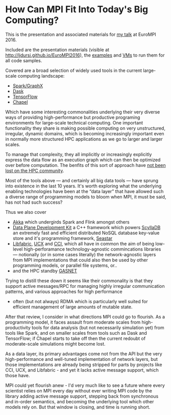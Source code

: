 # How Can MPI Fit Into Today's Big Computing?

This is the presentation and associated materials for [my talk](http://www.eurompi2016.ed.ac.uk/keynotes#dursi)
at EuroMPI 2016.

Included are the presentation materials (visible at http://ljdursi.github.io/EuroMPI2016), the [examples](./examples)
and [VMs](./vms) to run them for all code samples.

Covered are a broad selection of widely used tools in the current large-scale computing landscape:
* [Spark/GraphX](http://spark.apache.org)
* [Dask](http://dask.pydata.org)
* [TensorFlow](http://tensorflow.org)
* [Chapel](http://chapel.cray.com)

Which have some interesting commonalities underlying their very
diverse ways of providing high-performance but productive programing
environments for large-scale technical computing.  One important
functionality they share is making possible computing on very
unstructured, irregular, dynamic domains, which is becoming
increasingly important even in normally more structured HPC
applications as we go to larger and larger scales.

To manage that complexity, they all implicitly or increasingly
explicitly express the data flow as an execution graph which can
then be optimized over before computation.  The benfits of this
sort of approach have [not been lost on the HPC
community](http://icl.cs.utk.edu/parsec/).

Most of the tools above &mdash; and certainly all big data tools
&mdash; have sprung into existence in the last 10 years.  It's
worth exploring what the underlying enabling technologies have
been at the &ldquo;data layer&rdquo; that have allowed such a diverse
range of programming models to bloom when MPI, it must be said, 
has not had such success?

Thus we also cover
* [Akka](http://akka.io) which undergirds Spark and Flink amongst others
* [Data Plane Development Kit](http://dpdk.org) a C++ framework which powers [ScyllaDB](http://www.scylladb.com) an extremely fast and efficient distributed NoSQL database key-value store and it's programming framework, [Seastar](http://www.seastar-project.org)
* [Libfabric](https://ofiwg.github.io/libfabric/), [UCX](http://www.openucx.org) and [CCI](https://github.com/CCI/cci), which all have in common the aim of being low-level high-perforamance technology-agnostic commincations libraries &mdash; notionally (or in some cases literally) the network-agnostic layers from MPI implementations that could also then be used by other programming models, or parallel file systems, or..
* and the HPC standby [GASNET](https://gasnet.lbl.gov) 

Trying to distill these down it seems like their commonality is
that they support active messages/RPC for managing highly irregular
communication patterns, and various approaches for high performance
- often (but not always) RDMA which is particularly well suited for
efficient management of large amounts of mutable state.

After that review, I consider in what directions MPI could go to
flourish. As a programming model, it faces assault from moderate
scales from high-productivity tools for data analysis (but not
necessarily simulation yet) from tools like Spark, and on smaller
scales from tools such as Dask and TensorFlow; if Chapel starts to
take off then the current redoubt of moderate-scale simulations
might become lost.

As a data layer, its primary advantages come not from the API but
the very high-performance and well-tuned implementation of network
layers, but those implementations are already being stripped for
parts by projects like CCI, UCX, and Libfabric - and yet it lacks
active message support, which those have.

MPI could yet flourish anew - I'd very much like to see a future
where every scientist relies on MPI every day without ever writing
MPI code by the library adding active message support, stepping
back from synchronous and in-order semantics, and becoming the
underlying tool which other models rely on.  But that window is
closing, and time is running short.
